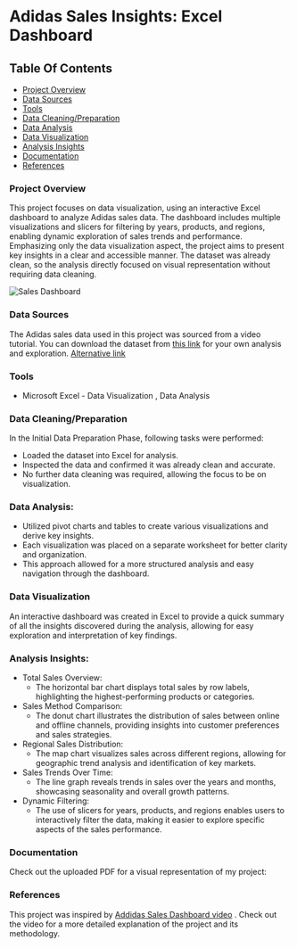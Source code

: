 # Adidas Sales Insights: Excel Dashboard

## Table Of Contents

- [Project Overview](#project-overview)
- [Data Sources](#data-sources)
- [Tools](#tools)
- [Data Cleaning/Preparation](#data-cleaningpreparation)
- [Data Analysis](#data-analysis)
- [Data Visualization](#data-visualization)
- [Analysis Insights](#analysis-insights)
- [Documentation](#documentation)
- [References](#references)
  
### Project Overview

This project focuses on data visualization, using an interactive Excel dashboard to analyze Adidas sales data. The dashboard includes multiple visualizations and slicers for filtering by years, products, and regions, enabling dynamic exploration of sales trends and performance. Emphasizing only the data visualization aspect, the project aims to present key insights in a clear and accessible manner. The dataset was already clean, so the analysis directly focused on visual representation without requiring data cleaning.

![Sales Dashboard](sales-dashboard.png)
### Data Sources

The Adidas sales data used in this project was sourced from a video tutorial. You can download the dataset from [this link](https://view.flodesk.com/pages/62e6c1afc4d48aec3664b8e4) for your own analysis and exploration. [Alternative link](https://www.youtube.com/watch?v=5eLtjO2Hfs0)

### Tools

- Microsoft Excel - Data Visualization , Data Analysis

### Data Cleaning/Preparation

In the Initial Data Preparation Phase, following tasks were performed:
- Loaded the dataset into Excel for analysis.
- Inspected the data and confirmed it was already clean and accurate.
- No further data cleaning was required, allowing the focus to be on visualization.

### Data Analysis:

- Utilized pivot charts and tables to create various visualizations and derive key insights.
- Each visualization was placed on a separate worksheet for better clarity and organization.
- This approach allowed for a more structured analysis and easy navigation through the dashboard.

### Data Visualization

An interactive dashboard was created in Excel to provide a quick summary of all the insights discovered during the analysis, allowing for easy exploration and interpretation of key findings.

### Analysis Insights:

- Total Sales Overview:
  - The horizontal bar chart displays total sales by row labels, highlighting the highest-performing products or categories.
- Sales Method Comparison:
  - The donut chart illustrates the distribution of sales between online and offline channels, providing insights into customer preferences and sales strategies.
- Regional Sales Distribution:
  - The map chart visualizes sales across different regions, allowing for geographic trend analysis and identification of key markets.
- Sales Trends Over Time:
  - The line graph reveals trends in sales over the years and months, showcasing seasonality and overall growth patterns.
- Dynamic Filtering:
  - The use of slicers for years, products, and regions enables users to interactively filter the data, making it easier to explore specific aspects of the sales performance.

### Documentation

Check out the uploaded PDF for a visual representation of my project:

### References

This project was inspired by [Addidas Sales Dashboard video](https://www.youtube.com/watch?v=5eLtjO2Hfs0) . Check out the video for a more detailed explanation of the project and its methodology.


